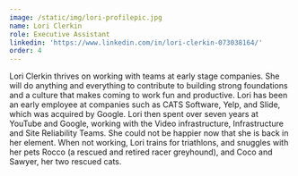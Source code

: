 ```yaml
---
image: /static/img/lori-profilepic.jpg
name: Lori Clerkin
role: Executive Assistant
linkedin: 'https://www.linkedin.com/in/lori-clerkin-073038164/'
order: 4
---
```


Lori Clerkin thrives on working with teams at early stage companies. She will do anything and everything to contribute to building strong foundations and a culture that makes coming to work fun and productive. Lori has been an early employee at companies such as CATS Software, Yelp, and Slide, which was acquired by Google. Lori then spent over seven years at YouTube and Google, working with the Video infrastructure, Infrastructure and Site Reliability Teams. She could not be happier now that she is back in her element. When not working, Lori trains for triathlons, and snuggles with her pets Rocco (a rescued and retired racer greyhound), and Coco and Sawyer, her two rescued cats.
